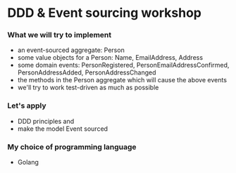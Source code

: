 # DDD & Event sourcing workshop

### What we will try to implement
* an event-sourced aggregate: Person
* some value objects for a Person: Name, EmailAddress, Address
* some domain events: PersonRegistered, PersonEmailAddressConfirmed, PersonAddressAdded, PersonAddressChanged
* the methods in the Person aggregate which will cause the above events
* we'll try to work test-driven as much as possible

### Let's apply 
 * DDD principles and 
 * make the model Event sourced

### My choice of programming language
 * Golang


